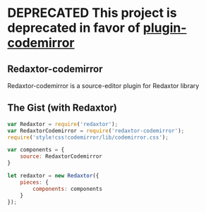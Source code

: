 # DEPRECATED This project is deprecated in favor of [plugin-codemirror](https://github.com/writeaway/writeaway/tree/master/packages/plugin-codemirror)

## Redaxtor-codemirror
Redaxtor-codemirror is a source-editor plugin for Redaxtor library

## The Gist (with Redaxtor)
```js
var Redaxtor = require('redaxtor');
var RedaxtorCodemirror = require('redaxtor-codemirror');
require('style!css!codemirror/lib/codemirror.css');

var components = {
    source: RedaxtorCodemirror
}

let redaxtor = new Redaxtor({
    pieces: {
        components: components
    }
});
```
